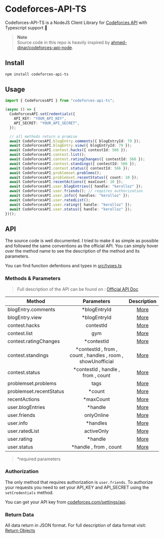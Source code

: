 # Codeforces-API-TS

Codeforces-API-TS is a NodeJS Client Library for [Codeforces API](http://codeforces.com/apiHelp) with Typescript support 💙

> **Note**  
> Source code in this repo is heavily inspired by [ahmed-dinar/codeforces-api-node](https://github.com/ahmed-dinar/codeforces-api-node).

## Install

```sh
npm install codeforces-api-ts
```

## Usage

```typescript
import { CodeForcesAPI } from "codeforces-api-ts";

(async () => {
  CodeForcesAPI.setCredentials({
    API_KEY: "YOUR_API_KEY",
    API_SECRET: "YOUR_API_SECRET",
  });

  // all methods return a promise
  await CodeForcesAPI.blogEntry.comments({ blogEntryId: 79 });
  await CodeForcesAPI.blogEntry.view({ blogEntryId: 79 });
  await CodeForcesAPI.contest.hacks({ contestId: 566 });
  await CodeForcesAPI.contest.list();
  await CodeForcesAPI.contest.ratingChanges({ contestId: 566 });
  await CodeForcesAPI.contest.standings({ contestId: 566 });
  await CodeForcesAPI.contest.status({ contestId: 566 });
  await CodeForcesAPI.problemset.problems();
  await CodeForcesAPI.problemset.recentStatus({ count: 10 });
  await CodeForcesAPI.recentActions({ maxCount: 10 });
  await CodeForcesAPI.user.blogEntries({ handle: "kerolloz" });
  await CodeForcesAPI.user.friends(); // requires authorization
  await CodeForcesAPI.user.info({ handles: "kerolloz" });
  await CodeForcesAPI.user.ratedList();
  await CodeForcesAPI.user.rating({ handle: "kerolloz" });
  await CodeForcesAPI.user.status({ handle: "kerolloz" });
})();

```

## API

The source code is well documented. I tried to make it as simple as possible and followed the same conventions as the official API. You can simply hover over the method name to see the description of the method and its parameters.

You can find function defentions and types in [src/types.ts](src/types.ts)

### Methods & Parameters

>Full description of the API can be found on : [Official API Doc](http://codeforces.com/apiHelp)

| Method                   | Parameters                                                   |  Description |
| -----------------------  | :----------------------------------------------------------: |:-------------------------------------------------------------------:|
| blogEntry.comments       | *blogEntryId                                                 |  [More](http://codeforces.com/apiHelp/methods#blogEntry.comments)  |
| blogEntry.view           | *blogEntryId                                                 |  [More](http://codeforces.com/apiHelp/methods#blogEntry.view)  |
| contest.hacks            | contestId                                                    |  [More](http://codeforces.com/apiHelp/methods#contest.hacks)  |
| contest.list             | gym                                                          |  [More](http://codeforces.com/apiHelp/methods#contest.list)  |
| contest.ratingChanges    | *contestId                                                   |  [More](http://codeforces.com/apiHelp/methods#contest.ratingChanges)  |
| contest.standings        | *contestId , from , count , handles ,  room , showUnofficial |  [More](http://codeforces.com/apiHelp/methods#contest.standings)  |
| contest.status           | *contestId , handle , from , count                           |  [More](http://codeforces.com/apiHelp/methods#contest.status)  |
| problemset.problems      | tags                                                         |  [More](http://codeforces.com/apiHelp/methods#problemset.problems )  |
| problemset.recentStatus  | *count                                                       |  [More](http://codeforces.com/apiHelp/methods#problemset.recentStatus)  |
| recentActions            | *maxCount                                                    |  [More](http://codeforces.com/apiHelp/methods#recentActions)  |
| user.blogEntries         | *handle                                                      |  [More](http://codeforces.com/apiHelp/methods#user.blogEntries)  |
| user.friends             | onlyOnline                                                   |  [More](http://codeforces.com/apiHelp/methods#user.friends)  |
| user.info                | *handles                                                     |  [More](http://codeforces.com/apiHelp/methods#user.info)  |
| user.ratedList           | activeOnly                                                   |  [More](http://codeforces.com/apiHelp/methods#user.ratedList)  |
| user.rating              | *handle                                                      |  [More](http://codeforces.com/apiHelp/methods#user.rating)  |
| user.status              | *handle , from , count                                       |  [More](http://codeforces.com/apiHelp/methods#user.status)  |
>*required parameters


### Authorization

The only method that requires authorization is `user.friends`. To authorize your requests you need to set your API_KEY and API_SECRET using the `setCredentials` method.

You can get your API key from [codeforces.com/settings/api](http://codeforces.com/settings/api).

### Return Data

All data return in JSON format. For full description of data format visit: [Return Objects](http://codeforces.com/apiHelp/objects)
